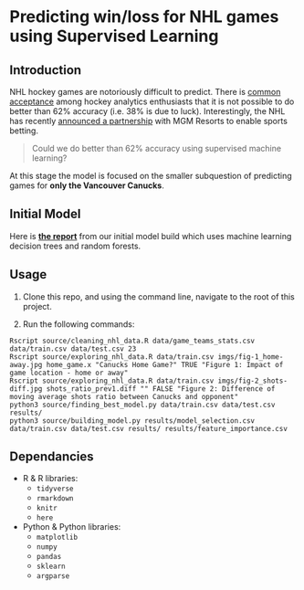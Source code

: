 # Predicting win/loss for NHL games using Supervised Learning

## Introduction
NHL hockey games are notoriously difficult to predict. There is [common acceptance](https://www.nhlnumbers.com/2013/08/01/machine-learning-and-hockey-is-there-a-theoretical-limit-on-predictions) among hockey analytics enthusiasts that it is not possible to do better than 62% accuracy (i.e. 38% is due to luck). Interestingly, the NHL has recently [announced a partnership](https://www.nhl.com/news/nhl-mgm-resorts-sports-betting-partnership/c-301392322) with MGM Resorts to enable sports betting.

> Could we do better than 62% accuracy using supervised machine learning?

At this stage the model is focused on the smaller subquestion of predicting games for **only the Vancouver Canucks**.

## Initial Model

Here is **[the report](../doc/results_report.md)** from our initial model build which uses machine learning decision trees and random forests.

## Usage

1. Clone this repo, and using the command line, navigate to the root of this project.

2. Run the following commands:

```
Rscript source/cleaning_nhl_data.R data/game_teams_stats.csv data/train.csv data/test.csv 23
Rscript source/exploring_nhl_data.R data/train.csv imgs/fig-1_home-away.jpg home_game.x "Canucks Home Game?" TRUE "Figure 1: Impact of game location - home or away"
Rscript source/exploring_nhl_data.R data/train.csv imgs/fig-2_shots-diff.jpg shots_ratio_prev1.diff "" FALSE "Figure 2: Difference of moving average shots ratio between Canucks and opponent"
python3 source/finding_best_model.py data/train.csv data/test.csv results/
python3 source/building_model.py results/model_selection.csv data/train.csv data/test.csv results/ results/feature_importance.csv
```

## Dependancies
- R & R libraries:
    - `tidyverse`
    - `rmarkdown`
    - `knitr`
    - `here`
- Python & Python libraries:
    - `matplotlib`
    - `numpy`
    - `pandas`
    - `sklearn`
    - `argparse`
